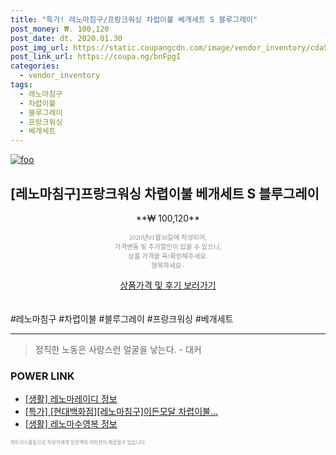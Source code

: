 ```yaml
--- 
title: "특가! 레노마침구/프랑크워싱 차렵이불 베개세트 S 블루그레이" 
post_money: ₩. 100,120 
post_date: dt. 2020.01.30 
post_img_url: https://static.coupangcdn.com/image/vendor_inventory/cda5/73f38c53ab3676362cfd29d15b6b55b5e861953d35cdfe277a6799c55bb6.jpg 
post_link_url: https://coupa.ng/bnFpgI 
categories: 
  - vendor_inventory 
tags: 
  - 레노마침구 
  - 차렵이불 
  - 블루그레이 
  - 프랑크워싱 
  - 베개세트 
--- 
```

[![foo](https://static.coupangcdn.com/image/vendor_inventory/cda5/73f38c53ab3676362cfd29d15b6b55b5e861953d35cdfe277a6799c55bb6.jpg)](https://coupa.ng/bnFpgI) 

## [레노마침구]프랑크워싱 차렵이불 베개세트 S 블루그레이 
<p style="text-align: center;">**₩ 100,120**</p> 
<p style="text-align: center;"><span style="color: #898c8f; font-family: Georgia,Times,serif; font-size: 0.75em;">2020년01월30일에 작성되어, <br>가격변동 및 추가할인이 있을 수 있으니,<br> 상품 가격을 꼭!확인해주세요.<br>행복하세요~</span> 
</p>	 
<div markdown="0" style="text-align: center;"><a href="https://coupa.ng/bnFpgI" class="btn btn--success">상품가격 및 후기 보러가기</a></div> 
<br><br> 
  #레노마침구 #차렵이불 #블루그레이 #프랑크워싱 #베개세트 
<hr> 

> 정직한 노동은 사랑스런 얼굴을 낳는다. - 대커 


### POWER LINK

* <a href="https://blog.naver.com/santokki14/221768171292" target="_blank"> [생활] 레노마레이디 정보 </a>
* <a href="https://blog.naver.com/an0733/221789825035" target="_blank">[특가] [현대백화점][레노마침구]이든모달 차렵이불...</a>
* <a href="https://blog.naver.com/santokki14/221769578562" target="_blank"> [생활] 레노마수영복 정보 </a>

<span style="color: #898c8f; font-family: Georgia,Times,serif; font-size: 0.55em;">파트너스활동으로 작성자에게 일정액의 커미션이 제공될수 있습니다.</span> 
